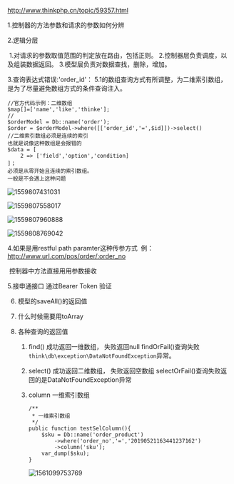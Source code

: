 http://www.thinkphp.cn/topic/59357.html

1.控制器的方法参数和请求的参数如何分辨



2.逻辑分层

​	1.对请求的参数取值范围的判定放在路由，包括正则。
​	2.控制器层负责调度，以及组装数据返回。
​	3.模型层负责对数据查找，删除，增加。
​		

3.查询表达式错误:'order_id'：
​	5.1的数组查询方式有所调整，为二维索引数组，是为了尽量避免数组方式的条件查询注入。

```
//官方代码示例：二维数组
$map[]=['name','like','thinke'];
//
$orderModel = Db::name('order');
$order = $orderModel->where([['order_id','=',$id]])->select()
//二维索引数组必须是连续的索引 
也就是说像这种数组是会报错的
$data = [
    2 => ['field','option','condition]
]；
必须是从零开始且连续的索引数组。
一般是不会遇上这种问题

```

![1559807431031](C:\Users\aumak\AppData\Roaming\Typora\typora-user-images\1559807431031.png)



![1559807558017](C:\Users\aumak\AppData\Roaming\Typora\typora-user-images\1559807558017.png)

![1559807960888](C:\Users\aumak\AppData\Roaming\Typora\typora-user-images\1559807960888.png)

![1559808769042](C:\Users\aumak\AppData\Roaming\Typora\typora-user-images\1559808769042.png)

4.如果是用restful path paramter这种传参方式
​	例：http://www.url.com/pos/order/:order_no

​	控制器中方法直接用用参数接收

5.接申通接口 通过Bearer Token 验证



6. 模型的saveAll()的返回值

7. 什么时候需要用toArray

8. 各种查询的返回值

   1. find()
      成功返回一维数组， 失败返回null
      findOrFail()查询失败`think\db\exception\DataNotFoundException`异常。

   2. select()
      成功返回二维数组， 失败返回空数组
      selectOrFail()查询失败返回的是DataNotFoundException异常

   3. column
      一维索引数组

      ```
      /**
       * 一维索引数组
       */
      public function testSelColumn(){
          $sku = Db::name('order_product')
              ->where('order_no','=','20190521163441237162')
              ->column('sku');
          var_dump($sku);
      }
      ```

      ![1561099753769](C:\Users\aumak\AppData\Roaming\Typora\typora-user-images\1561099753769.png)

